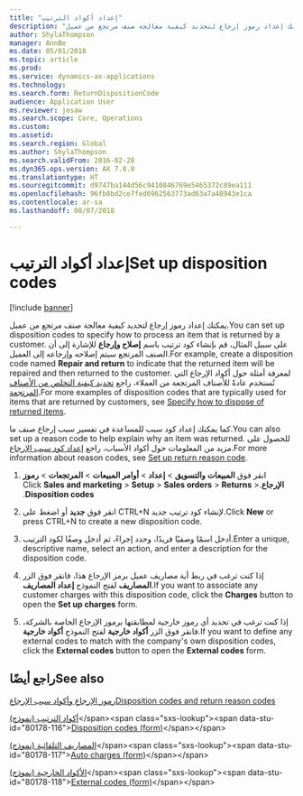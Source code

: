 ```yaml
---
title: "إعداد أكواد الترتيب"
description: "يمكنك إعداد رموز إرجاع لتحديد كيفية معالجة صنف مرتجع من عميل."
author: ShylaThompson
manager: AnnBe
ms.date: 05/01/2018
ms.topic: article
ms.prod: 
ms.service: dynamics-ax-applications
ms.technology: 
ms.search.form: ReturnDispositionCode
audience: Application User
ms.reviewer: josaw
ms.search.scope: Core, Operations
ms.custom: 
ms.assetid: 
ms.search.region: Global
ms.author: ShylaThompson
ms.search.validFrom: 2016-02-28
ms.dyn365.ops.version: AX 7.0.0
ms.translationtype: HT
ms.sourcegitcommit: d9747ba144d56c9410846769e5465372c89ea111
ms.openlocfilehash: 96fb8bd2ce7fed6962563773ad63a7a48943e1ca
ms.contentlocale: ar-sa
ms.lasthandoff: 08/07/2018

---
```



# <a name="set-up-disposition-codes"></a><span data-ttu-id="80178-103">إعداد أكواد الترتيب</span><span class="sxs-lookup"><span data-stu-id="80178-103">Set up disposition codes</span></span> 

[!include [banner](../includes/banner.md)]


<span data-ttu-id="80178-104">يمكنك إعداد رموز إرجاع لتحديد كيفية معالجة صنف مرتجع من عميل.</span><span class="sxs-lookup"><span data-stu-id="80178-104">You can set up disposition codes to specify how to process an item that is returned by a customer.</span></span> <span data-ttu-id="80178-105">على سبيل المثال، قم بإنشاء كود ترتيب باسم **إصلاح وإرجاع** للإشارة إلى أن الصنف المرتجع سيتم إصلاحه وإرجاعه إلى العميل.</span><span class="sxs-lookup"><span data-stu-id="80178-105">For example, create a disposition code named **Repair and return** to indicate that the returned item will be repaired and then returned to the customer.</span></span> <span data-ttu-id="80178-106">لمعرفة أمثلة حول أكواد الإرجاع التي تُستخدم عادةً للأصناف المرتجعة من العملاء، راجع [‏‫تحديد كيفية التخلص من الأصناف المرتجعة‬](specify-how-to-dispose-of-returned-items.md).</span><span class="sxs-lookup"><span data-stu-id="80178-106">For more examples of disposition codes that are typically used for items that are returned by customers, see [Specify how to dispose of returned items](specify-how-to-dispose-of-returned-items.md).</span></span>

<span data-ttu-id="80178-107">كما يمكنك إعداد كود سبب للمساعدة في تفسير سبب إرجاع صنف ما.</span><span class="sxs-lookup"><span data-stu-id="80178-107">You can also set up a reason code to help explain why an item was returned.</span></span> <span data-ttu-id="80178-108">للحصول على مزيد من المعلومات حول أكواد الأسباب، راجع [إعداد كود سبب الإرجاع](set-up-return-reason-code.md).</span><span class="sxs-lookup"><span data-stu-id="80178-108">For more information about reason codes, see [Set up return reason code](set-up-return-reason-code.md).</span></span>

1.  <span data-ttu-id="80178-109">انقر فوق **‏‫المبيعات والتسويق‬** \> **إعداد** \> **‏‫‏‫أوامر المبيعات**‬ \> **المرتجعات** \> **رموز الإرجاع**.</span><span class="sxs-lookup"><span data-stu-id="80178-109">Click **Sales and marketing** \> **Setup** \> **Sales orders** \> **Returns** \> **Disposition codes**.</span></span>

2.  <span data-ttu-id="80178-110">انقر فوق **جديد** أو اضغط على CTRL+N لإنشاء كود ترتيب جديد.</span><span class="sxs-lookup"><span data-stu-id="80178-110">Click **New** or press CTRL+N to create a new disposition code.</span></span>

3.  <span data-ttu-id="80178-111">أدخل اسمًا وصفيًا فريدًا، وحدد إجراءً، ثم أدخل وصفًا لكود الترتيب.</span><span class="sxs-lookup"><span data-stu-id="80178-111">Enter a unique, descriptive name, select an action, and enter a description for the disposition code.</span></span>

4.  <span data-ttu-id="80178-112">إذا كنت ترغب في ربط أية مصاريف عميل برمز الإرجاع هذا، فانقر فوق الزر **المصاريف** لفتح النموذج **إعداد المصاريف**.</span><span class="sxs-lookup"><span data-stu-id="80178-112">If you want to associate any customer charges with this disposition code, click the **Charges** button to open the **Set up charges** form.</span></span>

5.  <span data-ttu-id="80178-113">إذا كنت ترغب في تحديد أي رموز خارجية لمطابقتها برموز الإرجاع الخاصة بالشركة، فانقر فوق الزر **أكواد خارجية** لفتح النموذج **أكواد خارجية**.</span><span class="sxs-lookup"><span data-stu-id="80178-113">If you want to define any external codes to match with the company's own disposition codes, click the **External codes** button to open the **External codes** form.</span></span>

## <a name="see-also"></a><span data-ttu-id="80178-114">راجع أيضًا</span><span class="sxs-lookup"><span data-stu-id="80178-114">See also</span></span>

[<span data-ttu-id="80178-115">رموز الإرجاع وأكواد سبب الإرجاع</span><span class="sxs-lookup"><span data-stu-id="80178-115">Disposition codes and return reason codes</span></span>](disposition-and-return-reason-codes.md)

<span data-ttu-id="80178-116">[أكواد الترتيب (نموذج)](https://technet.microsoft.com/en-us/library/hh597113\(v=ax.60\))</span><span class="sxs-lookup"><span data-stu-id="80178-116">[Disposition codes (form)](https://technet.microsoft.com/en-us/library/hh597113\(v=ax.60\))</span></span>

<span data-ttu-id="80178-117">[المصاريف التلقائية (نموذج)](https://technet.microsoft.com/en-us/library/aa582856\(v=ax.60\))</span><span class="sxs-lookup"><span data-stu-id="80178-117">[Auto charges (form)](https://technet.microsoft.com/en-us/library/aa582856\(v=ax.60\))</span></span>

<span data-ttu-id="80178-118">[الأكواد الخارجية (نموذج)](https://technet.microsoft.com/en-us/library/aa583814\(v=ax.60\))</span><span class="sxs-lookup"><span data-stu-id="80178-118">[External codes (form)](https://technet.microsoft.com/en-us/library/aa583814\(v=ax.60\))</span></span>

  



